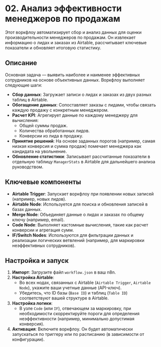 # 02. Анализ эффективности менеджеров по продажам

Этот воркфлоу автоматизирует сбор и анализ данных для оценки производительности менеджеров по продажам. Он извлекает информацию о лидах и заказах из Airtable, рассчитывает ключевые показатели и обновляет итоговую статистику.

## Описание

Основная задача — выявить наиболее и наименее эффективных сотрудников на основе объективных данных. Воркфлоу выполняет следующие шаги:
-   **Сбор данных**: Загружает записи о лидах и заказах из двух разных таблиц в Airtable.
-   **Обогащение данных**: Сопоставляет заказы с лидами, чтобы связать каждую продажу с конкретным менеджером.
-   **Расчет KPI**: Агрегирует данные по каждому менеджеру для вычисления:
    -   Общей суммы продаж.
    -   Количества обработанных лидов.
    -   Конверсии из лида в продажу.
-   **Принятие решений**: На основе заданных порогов (например, самая низкая конверсия и сумма продаж) помечает менеджера как кандидата на увольнение.
-   **Обновление статистики**: Записывает рассчитанные показатели в отдельную таблицу `ManagerStats` в Airtable для дальнейшего анализа руководством.

## Ключевые компоненты

-   **Airtable Trigger**: Запускает воркфлоу при появлении новых записей (например, новых лидов).
-   **Airtable Node**: Используется для поиска и обновления записей в базах данных.
-   **Merge Node**: Объединяет данные о лидах и заказах по общему ключу (например, email).
-   **Code Node**: Выполняет кастомные вычисления, такие как расчет конверсии и агрегация сумм.
-   **IF/Switch Nodes**: Используются для фильтрации данных и реализации логических ветвлений (например, для маркировки неэффективных сотрудников).

## Настройка и запуск

1.  **Импорт**: Загрузите файл `workflow.json` в ваш n8n.
2.  **Настройка Airtable**:
    -   Во всех нодах, связанных с Airtable (`Airtable Trigger`, `Airtable Node`), укажите ваши учетные данные (API-ключ).
    -   Убедитесь, что ID базы (`Base ID`) и таблиц (`Table ID`) соответствуют вашей структуре в Airtable.
3.  **Настройка логики**:
    -   В узле `Code` (или `IF`), отвечающем за маркировку, при необходимости скорректируйте пороги для определения неэффективности (например, минимально допустимая конверсия).
4.  **Активация**: Включите воркфлоу. Он будет автоматически запускаться по триггеру или по расписанию (в зависимости от конфигурации).
